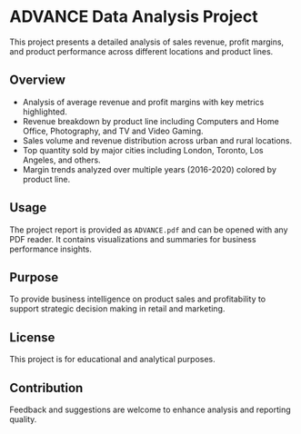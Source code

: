 # ADVANCE Data Analysis Project

This project presents a detailed analysis of sales revenue, profit margins, and product performance across different locations and product lines.

## Overview

- Analysis of average revenue and profit margins with key metrics highlighted.
- Revenue breakdown by product line including Computers and Home Office, Photography, and TV and Video Gaming.
- Sales volume and revenue distribution across urban and rural locations.
- Top quantity sold by major cities including London, Toronto, Los Angeles, and others.
- Margin trends analyzed over multiple years (2016-2020) colored by product line.

## Usage

The project report is provided as `ADVANCE.pdf` and can be opened with any PDF reader. It contains visualizations and summaries for business performance insights.

## Purpose

To provide business intelligence on product sales and profitability to support strategic decision making in retail and marketing.

## License

This project is for educational and analytical purposes.

## Contribution

Feedback and suggestions are welcome to enhance analysis and reporting quality.
